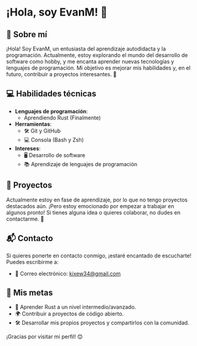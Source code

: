 # ¡Hola, soy EvanM! 👋

## 🌟 Sobre mí
¡Hola! Soy EvanM, un entusiasta del aprendizaje autodidacta y la programación. Actualmente, estoy explorando el mundo del desarrollo de software como hobby, y me encanta aprender nuevas tecnologías y lenguajes de programación. Mi objetivo es mejorar mis habilidades y, en el futuro, contribuir a proyectos interesantes. 🚀

## 💻 Habilidades técnicas
- **Lenguajes de programación**:
   - Aprendiendo Rust (Finalmente)
- **Herramientas**: 
  - 🛠️ Git y GitHub
  - 💻 Consola (Bash y Zsh)
- **Intereses**: 
  - 🖥️ Desarrollo de software
  - 📚 Aprendizaje de lenguajes de programación

## 🚧 Proyectos
Actualmente estoy en fase de aprendizaje, por lo que no tengo proyectos destacados aún. ¡Pero estoy emocionado por empezar a trabajar en algunos pronto! Si tienes alguna idea o quieres colaborar, no dudes en contactarme. 🤝

## 📬 Contacto
Si quieres ponerte en contacto conmigo, ¡estaré encantado de escucharte! Puedes escribirme a:
- 📧 Correo electrónico: [kixew34@gmail.com](mailto:kixew34@gmail.com)

## 🎯 Mis metas
- 🦀 Aprender Rust a un nivel intermedio/avanzado.
- 🌍 Contribuir a proyectos de código abierto.
- 🛠️ Desarrollar mis propios proyectos y compartirlos con la comunidad.

¡Gracias por visitar mi perfil! 😊
